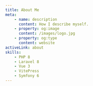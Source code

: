 ```yaml
---
title: About Me
meta:
    - name: description
      content: How I describe myself.
    - property: og:image
      content: /images/logo.jpg
    - property: og:type
      content: website
activeLink: about
skills:
    - PHP 8
    - Laravel 8
    - Vue 3
    - VitePress
    - Symfony 6
---
```


<script setup>
import About from './.vitepress/theme/components/About.vue'
</script>

<About />
